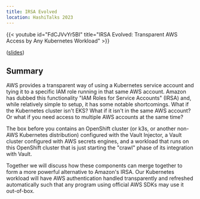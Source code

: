 ```yaml
---
title: IRSA Evolved
location: HashiTalks 2023
---
```


{{< youtube id="FdCJVvYr5BI" title="IRSA Evolved: Transparent AWS Access by Any Kubernetes Workload" >}}

([slides](https://github.com/TheLonelyGhost/presentations))

## Summary

AWS provides a transparent way of using a Kubernetes service account and tying it to a specific IAM role running in that same AWS account. Amazon has dubbed this functionality "IAM Roles for Service Accounts" (IRSA) and, while relatively simple to setup, it has some notable shortcomings. What if the Kubernetes cluster isn't EKS? What if it isn't in the same AWS account? Or what if you need access to multiple AWS accounts at the same time?

The box before you contains an OpenShift cluster (or k3s, or another non-AWS Kubernetes distribution) configured with the Vault Injector, a Vault cluster configured with AWS secrets engines, and a workload that runs on this OpenShift cluster that is just starting the "crawl" phase of its integration with Vault.

Together we will discuss how these components can merge together to form a more powerful alternative to Amazon's IRSA. Our Kubernetes workload will have AWS authentication handled transparently and refreshed automatically such that any program using official AWS SDKs may use it out-of-box.
